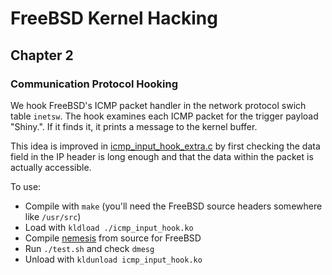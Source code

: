 # FreeBSD Kernel Hacking

## Chapter 2

### Communication Protocol Hooking

We hook FreeBSD's ICMP packet handler in the network protocol swich table `inetsw`. The hook examines each ICMP packet for the trigger payload "Shiny.". If it finds it, it prints a message to the kernel buffer.

This idea is improved in [icmp_input_hook_extra.c](./icmp_input_hook_extra.c) by first checking the data field in the IP header is long enough and that the data within the packet is actually accessible.

To use:
* Compile with `make` (you'll need the FreeBSD source headers somewhere like `/usr/src`)
* Load with `kldload ./icmp_input_hook.ko`
* Compile [nemesis](https://github.com/troglobit/nemesis) from source for FreeBSD
* Run `./test.sh` and check `dmesg`
* Unload with `kldunload icmp_input_hook.ko`
